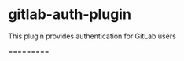 gitlab-auth-plugin
==================

This plugin provides authentication for GitLab users


=========
